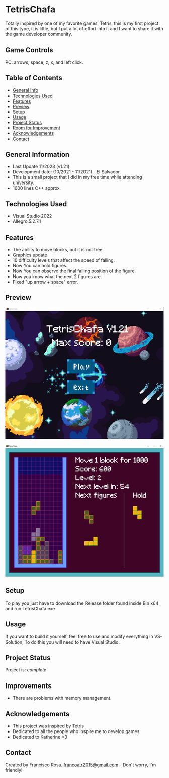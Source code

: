 # TetrisChafa
Totally inspired by one of my favorite games, Tetris, this is my first project of this type, it is little, but I put a lot of effort into it and
I want to share it with the game developer community.

## Game Controls
PC: arrows, space, z, x, and left click.

## Table of Contents
* [General Info](#general-information)
* [Technologies Used](#technologies-used)
* [Features](#features)
* [Preview](#preview)
* [Setup](#setup)
* [Usage](#usage)
* [Project Status](#project-status)
* [Room for Improvement](#room-for-improvement)
* [Acknowledgements](#acknowledgements)
* [Contact](#contact)


## General Information
- Last Update 11/2023 (v1.21)
- Development date: (10/2021 - 11/2021) - El Salvador.
- This is a small project that I did in my free time while attending university.
- 1600 lines C++ approx.


## Technologies Used
- Visual Studio 2022
- Allegro.5.2.7.1


## Features 
- The ability to move blocks, but it is not free.
- Graphics update
- 10 difficulty levels that affect the speed of falling.
- Now You can hold figures.
- Now You can observe the final falling position of the figure.
- Now you know what the next 2 figures are.
- Fixed "up arrow + space" error.

## Preview
![Preview](./img/preview1.png)

![Preview](./img/preview2.png)


## Setup
To play you just have to download the Release folder found inside Bin x64 and run TetrisChafa.exe

## Usage
If you want to build it yourself, feel free to use and modify everything in VS-Solution; To do this you will need to have Visual Studio.


## Project Status
Project is: _complete_


## Improvements
- There are problems with memory management.


## Acknowledgements
- This project was inspired by Tetris
- Dedicated to all the people who inspire me to develop games.
- Dedicated to Katherine <3


## Contact
Created by Francisco Rosa.
<a href="mailto:francoatr2015@gmail.com">francoatr2015@gmail.com</a> - Don't worry, I'm friendly!
